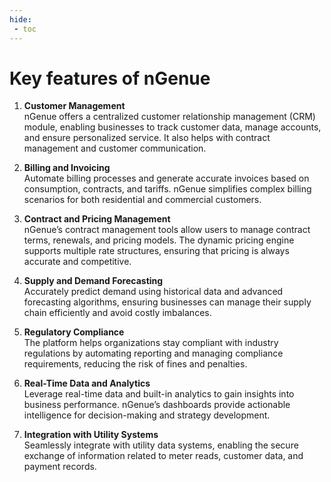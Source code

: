 ```yaml
---
hide:
 - toc
---
```


# Key features of nGenue

1. **Customer Management**  
   nGenue offers a centralized customer relationship management (CRM) module, enabling businesses to track customer data, manage accounts, and ensure personalized service. It also helps with contract management and customer communication.

2. **Billing and Invoicing**  
   Automate billing processes and generate accurate invoices based on consumption, contracts, and tariffs. nGenue simplifies complex billing scenarios for both residential and commercial customers.

3. **Contract and Pricing Management**  
   nGenue’s contract management tools allow users to manage contract terms, renewals, and pricing models. The dynamic pricing engine supports multiple rate structures, ensuring that pricing is always accurate and competitive.

4. **Supply and Demand Forecasting**  
   Accurately predict demand using historical data and advanced forecasting algorithms, ensuring businesses can manage their supply chain efficiently and avoid costly imbalances.

5. **Regulatory Compliance**  
   The platform helps organizations stay compliant with industry regulations by automating reporting and managing compliance requirements, reducing the risk of fines and penalties.

6. **Real-Time Data and Analytics**  
   Leverage real-time data and built-in analytics to gain insights into business performance. nGenue’s dashboards provide actionable intelligence for decision-making and strategy development.

7. **Integration with Utility Systems**  
   Seamlessly integrate with utility data systems, enabling the secure exchange of information related to meter reads, customer data, and payment records.